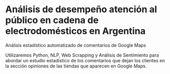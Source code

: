# Análisis de desempeño atención al público en cadena de electrodomésticos en Argentina
Análisis estadístico automatizado de comentarios de Google Maps 

Utilizaremos Python, NLP, Web Scrapping y Análisis de Sentimiento para abordar un estudio estadístico de los comentarios que dejan los clientes
en la sección opiniones de las tiendas que aparecen en Google Maps.
